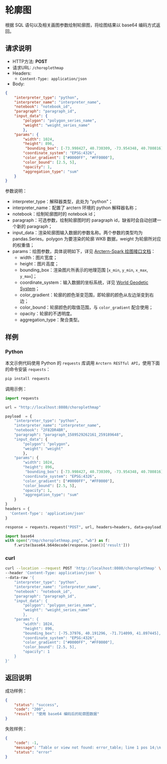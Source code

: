 # 轮廓图

根据 SQL 语句以及相关画图参数绘制轮廓图，将绘图结果以 base64 编码方式返回。

## 请求说明

- HTTP方法: **POST**
- 请求URL: `/choroplethmap`
- Headers:
    - `Content-Type: application/json`
- Body:
```json
{
    "interpreter_type": "python",
    "interpreter_name": "interpreter_name",
    "notebook": "notebook_id",
    "paragraph": "paragraph_id",
    "input_data": {
        "polygon": "polygon_series_name",
        "weight": "weight_series_name"
        },
    "params": {
        "width": 1024,
        "height": 896,
         "bounding_box": [-73.998427, 40.730309, -73.954348, 40.780816],
        "coordinate_system": "EPSG:4326",
        "color_gradient": ["#0000FF", "#FF0000"],
        "color_bound": [2.5, 5],
        "opacity": 1,
        "aggregation_type": "sum"
    }
}
```

参数说明：

- interpreter_type：解释器类型，此处为 "python"；
- interpreter_name：配置了 arctern 环境的 python 解释器名称；
- notebook：绘制轮廓图时的 notebook id；
- paragraph：可选参数，绘制轮廓图时的 paragraph id，缺省时会自动创建一个新的 paragraph；
- input_data：渲染轮廓图输入数据的参数名称。两个参数的类型均为 pandas.Series。polygon 为要渲染的轮廓 WKB 数据，weight 为轮廓所对应的权重值；
- params：绘图参数，具体说明如下，详见 [Arctern-Spark 绘图接口文档](../../../spark/api/render/function/layer/choroplethmap.md)：
    - width：图片宽度；
    - height：图片高度；
    - bounding_box：渲染图片所表示的地理范围 [`x_min`, `y_min`, `x_max`, `y_max`]；
    - coordinate_system：输入数据的坐标系统，详见 [World Geodetic System](https://en.wikipedia.org/wiki/World_Geodetic_System)；
    - color_gradient：轮廓的颜色渐变范围，即轮廓的颜色从左边渐变到右边；
    - color_bound：轮廓颜色的取值范围，与 `color_gradient` 配合使用；
    - opacity：轮廓的不透明度。
    - aggregation_type：聚合类型。

## 样例

### Python

本文示例代码使用 Python 的 `requests` 库调用 `Arctern RESTful API`，使用下面的命令安装 `requests`：

```bash
pip install requests
```

调用示例：

```python
import requests

url = "http://localhost:8080/choroplethmap"

payload  = {
    "interpreter_type": "python",
    "interpreter_name": "interpreter_name",
    "notebook": "2F82DR4BR",
    "paragraph": "paragraph_1589529262161_259189648",
    "input_data": {
        "polygon": "polygon",
        "weight": "weight"
        },
    "params": {
        "width": 1024,
        "height": 896,
         "bounding_box": [-73.998427, 40.730309, -73.954348, 40.780816],
        "coordinate_system": "EPSG:4326",
        "color_gradient": ["#0000FF", "#FF0000"],
        "color_bound": [2.5, 5],
        "opacity": 1,
        "aggregation_type": "sum"
    }
}
headers = {
  'Content-Type': 'application/json'
}

response = requests.request("POST", url, headers=headers, data=payload)

import base64
with open("/tmp/choroplethmap.png", "wb") as f:
    f.write(base64.b64decode(response.json()['result']))
```

### curl

```bash
curl --location --request POST 'http://localhost:8080/choroplethmap' \
--header 'Content-Type: application/json' \
--data-raw '{
    "interpreter_type": "python",
    "interpreter_name": "interpreter_name",
    "notebook": "notebook_id",
    "paragraph": "paragraph_id",
    "input_data": {
        "polygon": "polygon_series_name",
        "weight": "weight_series_name"
        },
    "params": {
        "width": 1024,
        "height": 896,
        "bounding_box": [-75.37976, 40.191296, -71.714099, 41.897445],
        "coordinate_system": "EPSG:4326",
        "color_gradient": ["#0000FF", "#FF0000"],
        "color_bound": [2.5, 5],
        "opacity": 1
    }
}'
```

## 返回说明

成功样例：

```json
{
    "status": "success",
    "code": "200",
    "result": "使用 base64 编码后的轮廓图数据"
}
```

失败样例：

```json
{
    "code": -1,
    "message": "Table or view not found: error_table; line 1 pos 14;\n'Project [*]\n+- 'UnresolvedRelation [error_table]\n",
    "status": "error"
}
```

